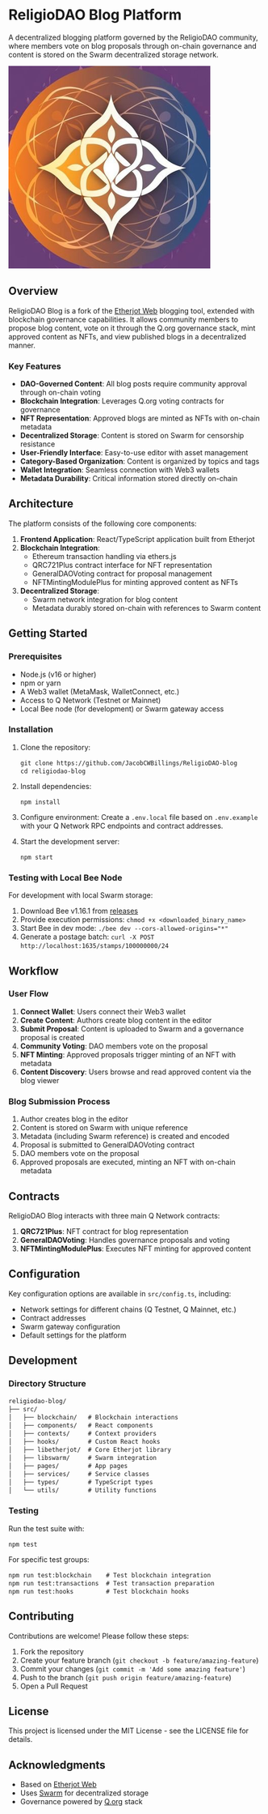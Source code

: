 # ReligioDAO Blog Platform

A decentralized blogging platform governed by the ReligioDAO community, where members vote on blog proposals through on-chain governance and content is stored on the Swarm decentralized storage network.

![ReligioDAO Blog Banner](./src/assets/images/default.jpg)

## Overview

ReligioDAO Blog is a fork of the [Etherjot Web](https://github.com/ethersphere/etherjot-web) blogging tool, extended with blockchain governance capabilities. It allows community members to propose blog content, vote on it through the Q.org governance stack, mint approved content as NFTs, and view published blogs in a decentralized manner.

### Key Features

- **DAO-Governed Content**: All blog posts require community approval through on-chain voting
- **Blockchain Integration**: Leverages Q.org voting contracts for governance
- **NFT Representation**: Approved blogs are minted as NFTs with on-chain metadata
- **Decentralized Storage**: Content is stored on Swarm for censorship resistance
- **User-Friendly Interface**: Easy-to-use editor with asset management
- **Category-Based Organization**: Content is organized by topics and tags
- **Wallet Integration**: Seamless connection with Web3 wallets
- **Metadata Durability**: Critical information stored directly on-chain

## Architecture

The platform consists of the following core components:

1. **Frontend Application**: React/TypeScript application built from Etherjot
2. **Blockchain Integration**: 
   - Ethereum transaction handling via ethers.js
   - QRC721Plus contract interface for NFT representation 
   - GeneralDAOVoting contract for proposal management
   - NFTMintingModulePlus for minting approved content as NFTs
3. **Decentralized Storage**:
   - Swarm network integration for blog content
   - Metadata durably stored on-chain with references to Swarm content

## Getting Started

### Prerequisites

- Node.js (v16 or higher)
- npm or yarn
- A Web3 wallet (MetaMask, WalletConnect, etc.)
- Access to Q Network (Testnet or Mainnet)
- Local Bee node (for development) or Swarm gateway access

### Installation

1. Clone the repository:
   ```
   git clone https://github.com/JacobCWBillings/ReligioDAO-blog
   cd religiodao-blog
   ```

2. Install dependencies:
   ```
   npm install
   ```

3. Configure environment:
   Create a `.env.local` file based on `.env.example` with your Q Network RPC endpoints and contract addresses.

4. Start the development server:
   ```
   npm start
   ```

### Testing with Local Bee Node

For development with local Swarm storage:

1. Download Bee v1.16.1 from [releases](https://github.com/ethersphere/bee/releases/tag/v1.16.1)
2. Provide execution permissions: `chmod +x <downloaded_binary_name>`
3. Start Bee in dev mode: `./bee dev --cors-allowed-origins="*"`
4. Generate a postage batch: `curl -X POST http://localhost:1635/stamps/100000000/24`

## Workflow

### User Flow

1. **Connect Wallet**: Users connect their Web3 wallet
2. **Create Content**: Authors create blog content in the editor
3. **Submit Proposal**: Content is uploaded to Swarm and a governance proposal is created
4. **Community Voting**: DAO members vote on the proposal
5. **NFT Minting**: Approved proposals trigger minting of an NFT with metadata
6. **Content Discovery**: Users browse and read approved content via the blog viewer

### Blog Submission Process

1. Author creates blog in the editor
2. Content is stored on Swarm with unique reference
3. Metadata (including Swarm reference) is created and encoded
4. Proposal is submitted to GeneralDAOVoting contract
5. DAO members vote on the proposal
6. Approved proposals are executed, minting an NFT with on-chain metadata

## Contracts

ReligioDAO Blog interacts with three main Q Network contracts:

1. **QRC721Plus**: NFT contract for blog representation
2. **GeneralDAOVoting**: Handles governance proposals and voting
3. **NFTMintingModulePlus**: Executes NFT minting for approved content

## Configuration

Key configuration options are available in `src/config.ts`, including:

- Network settings for different chains (Q Testnet, Q Mainnet, etc.)
- Contract addresses
- Swarm gateway configuration
- Default settings for the platform

## Development

### Directory Structure

```
religiodao-blog/
├── src/
│   ├── blockchain/   # Blockchain interactions
│   ├── components/   # React components
│   ├── contexts/     # Context providers
│   ├── hooks/        # Custom React hooks
│   ├── libetherjot/  # Core Etherjot library
│   ├── libswarm/     # Swarm integration
│   ├── pages/        # App pages
│   ├── services/     # Service classes
│   ├── types/        # TypeScript types
│   └── utils/        # Utility functions
```

### Testing

Run the test suite with:

```
npm test
```

For specific test groups:

```
npm run test:blockchain    # Test blockchain integration
npm run test:transactions  # Test transaction preparation
npm run test:hooks         # Test blockchain hooks
```

## Contributing

Contributions are welcome! Please follow these steps:

1. Fork the repository
2. Create your feature branch (`git checkout -b feature/amazing-feature`)
3. Commit your changes (`git commit -m 'Add some amazing feature'`)
4. Push to the branch (`git push origin feature/amazing-feature`)
5. Open a Pull Request

## License

This project is licensed under the MIT License - see the LICENSE file for details.

## Acknowledgments

- Based on [Etherjot Web](https://github.com/ethersphere/etherjot-web)
- Uses [Swarm](https://www.ethswarm.org/) for decentralized storage
- Governance powered by [Q.org](https://q.org/) stack